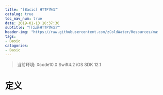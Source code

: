 ```yaml
---
title: "[Basic] HTTP协议"
catalog: true
toc_nav_num: true
date: 2019-01-13 10:37:30
subtitle: "什么是HTTP协议?"
header-img: "https://raw.githubusercontent.com/zColdWater/Resources/master/Images/camper.jpg"
tags:
- Basic
catagories:
- Basic
---
```


> 当前环境: Xcode10.0 Swift4.2 iOS SDK 12.1

定义
=======

